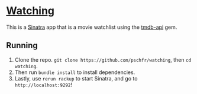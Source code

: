 # [Watching](https://watching-pschfr.herokuapp.com)

This is a [Sinatra](http://sinatrarb.com) app that is a movie watchlist using the [tmdb-api](https://github.com/andrielfn/tmdb-api) gem.

## Running
1. Clone the repo. `git clone https://github.com/pschfr/watching`, then `cd watching`.
2. Then run `bundle install` to install dependencies.
3. Lastly, use `rerun rackup` to start Sinatra, and go to `http://localhost:9292`!
